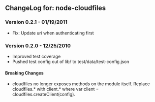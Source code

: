 ## ChangeLog for: node-cloudfiles

### Version 0.2.1 - 01/19/2011
- Fix: Update uri when authenticating first

### Version 0.2.0 - 12/25/2010
- Improved test coverage
- Pushed test config out of lib/ to test/data/test-config.json

#### Breaking Changes
- cloudfiles no longer exposes methods on the module itself. Replace cloudfiles.* with client.* where var client = cloudfiles.createClient(config).